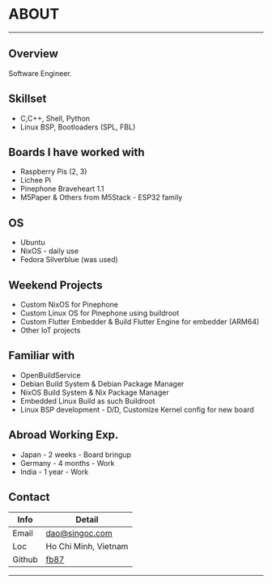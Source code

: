 # ABOUT

----

## Overview

Software Engineer.

## Skillset

* C,C++, Shell, Python
* Linux BSP, Bootloaders (SPL, FBL)

## Boards I have worked with

* Raspberry Pis (2, 3)
* Lichee Pi
* Pinephone Braveheart 1.1
* M5Paper & Others from M5Stack - ESP32 family

## OS

* Ubuntu
* NixOS - daily use
* Fedora Silverblue (was used)

## Weekend Projects

* Custom NixOS for Pinephone
* Custom Linux OS for Pinephone using buildroot
* Custom Flutter Embedder & Build Flutter Engine for embedder (ARM64)
* Other IoT projects

## Familiar with

* OpenBuildService
* Debian Build System & Debian Package Manager
* NixOS Build System & Nix Package Manager
* Embedded Linux Build as such Buildroot
* Linux BSP development - D/D, Customize Kernel config for new board

## Abroad Working Exp.

* Japan - 2 weeks - Board bringup
* Germany - 4 months - Work
* India - 1 year - Work

## Contact

| Info   | Detail                          |
| ------ | ------------------------------- |
| Email  | dao@singoc.com                  |
| Loc    | Ho Chi Minh, Vietnam            |
| Github | [fb87](https://github.com)      |

----
